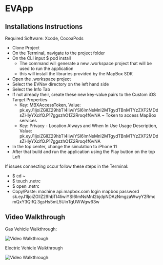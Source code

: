 # EVApp



## Installations Instructions
Required Software: Xcode, CocoaPods
- Clone Project
- On the Terminal, navigate to the project folder
- On the CLI input $ pod install  
    * The command will generate a new .workspace project that will be used to run the application
    * this will install the libraries provided by the MapBox SDK
- Open the .workspace project
- Select the EVNav directory on the left hand side
- Select the Info Tab
- If not already their, create these new key-value pairs to the Custom iOS Target Properties
    * Key: MBXAccessToken, Value: pk.eyJ1IjoiZGllZ29hbTI4IiwiYSI6ImNsMnI2MTgydTBnMTYzZXF2MDdsZHlyYXcifQ.P17ggszhO1Z2Rroq4f6vNA
          ~ Token to access MapBox services
    * Key: Privacy - Location Always and When In Use Usage Description, 
      Value: pk.eyJ1IjoiZGllZ29hbTI4IiwiYSI6ImNsMnI2MTgydTBnMTYzZXF2MDdsZHlyYXcifQ.P17ggszhO1Z2Rroq4f6vNA
- In the top center, change the simulation to iPhone 11
- After that build and run the application using the Play button on the top Left
      
If issues connecting occur follow these steps in the Terminal:
  - $ cd ~
  - $ touch .netrc
  - $ open .netrc
  - Copy/Paste:
    machine api.mapbox.com
    login mapbox
    password sk.eyJ1IjoiZGllZ29hbTI4IiwiYSI6ImNsMnI2bjdpNDAzNmgzaWwyY2RmcmQxY3QifQ.3gsHs5mL5UinTgUWWgw63w


## Video Walkthrough

Gas Vehicle Walkthrough:

<img src="http://g.recordit.co/kQfYiZcBFb.gif" title='Video Walkthrough' width='' alt='Video Walkthrough' />


Electric Vehicle Walkthrough

<img src= "http://g.recordit.co/c5wOwydtIB.gif" title='Video Walkthrough' width='' alt='Video Walkthrough' />
